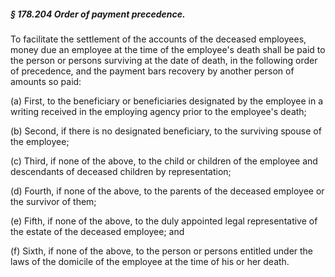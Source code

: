##### § 178.204 Order of payment precedence. #####

To facilitate the settlement of the accounts of the deceased employees, money due an employee at the time of the employee's death shall be paid to the person or persons surviving at the date of death, in the following order of precedence, and the payment bars recovery by another person of amounts so paid:

(a) First, to the beneficiary or beneficiaries designated by the employee in a writing received in the employing agency prior to the employee's death;

(b) Second, if there is no designated beneficiary, to the surviving spouse of the employee;

(c) Third, if none of the above, to the child or children of the employee and descendants of deceased children by representation;

(d) Fourth, if none of the above, to the parents of the deceased employee or the survivor of them;

(e) Fifth, if none of the above, to the duly appointed legal representative of the estate of the deceased employee; and

(f) Sixth, if none of the above, to the person or persons entitled under the laws of the domicile of the employee at the time of his or her death.